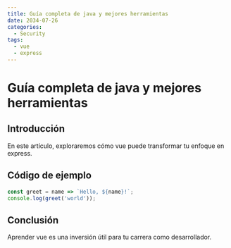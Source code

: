 ```yaml
---
title: Guía completa de java y mejores herramientas
date: 2034-07-26
categories:
  - Security
tags:
  - vue
  - express
---
```


# Guía completa de java y mejores herramientas

## Introducción

En este artículo, exploraremos cómo vue puede transformar tu enfoque en express.

## Código de ejemplo

```javascript
const greet = name => `Hello, ${name}!`;
console.log(greet('world'));
```

## Conclusión

Aprender vue es una inversión útil para tu carrera como desarrollador.